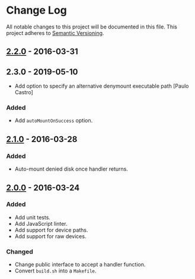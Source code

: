 # Change Log

All notable changes to this project will be documented in this file.
This project adheres to [Semantic Versioning](http://semver.org/).

## [2.2.0] - 2016-03-31

## 2.3.0 - 2019-05-10

* Add option to specify an alternative denymount executable path [Paulo Castro]

### Added

- Add `autoMountOnSuccess` option.

## [2.1.0] - 2016-03-28

### Added

- Auto-mount denied disk once handler returns.

## [2.0.0] - 2016-03-24

### Added

- Add unit tests.
- Add JavaScript linter.
- Add support for device paths.
- Add support for raw devices.

### Changed

- Change public interface to accept a handler function.
- Convert `build.sh` into a `Makefile`.

[2.2.0]: https://github.com/resin-io-modules/denymount/compare/v2.1.0...v2.2.0
[2.1.0]: https://github.com/resin-io-modules/denymount/compare/v2.0.0...v2.1.0
[2.0.0]: https://github.com/resin-io-modules/denymount/compare/v1.0.0...v2.0.0
